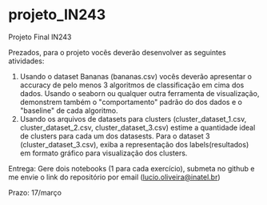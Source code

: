 # projeto_IN243
Projeto Final IN243

Prezados, para o projeto vocês deverão desenvolver as seguintes atividades:

1) Usando o dataset Bananas (bananas.csv) vocês deverão apresentar o accuracy de pelo menos 3 algoritmos de classificação em cima dos dados.
   Usando o seaborn ou qualquer outra ferramenta de visualização, demonstrem também o "comportamento" padrão do dos dados e o "baseline"
   de cada algoritmo.
2) Usando os arquivos de datasets para clusters (cluster_dataset_1.csv, cluster_dataset_2.csv, cluster_dataset_3.csv) estime a quantidade ideal
   de clusters para cada um dos datasests. Para o dataset 3 (cluster_dataset_3.csv), exiba a representação dos labels(resultados) em formato gráfico para visualização dos clusters.

Entrega:
Gere dois notebooks (1 para cada exercício), submeta no github e me envie o link do repositório por email (lucio.oliveira@inatel.br)

Prazo: 17/março
